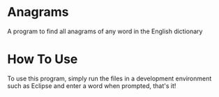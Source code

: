 # Anagrams
A program to find all anagrams of any word in the English dictionary

# How To Use
To use this program, simply run the files in a development environment such as Eclipse and enter a word when prompted, that's it!
